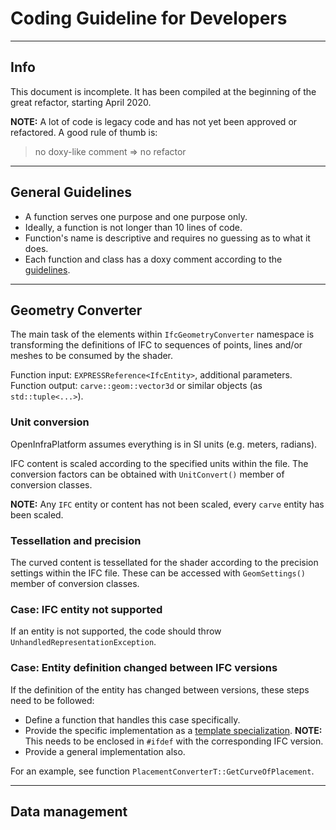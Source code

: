 # Coding Guideline for Developers

***
## Info

This document is incomplete. It has been compiled at the beginning of the great refactor, starting April 2020.

**NOTE:** A lot of code is legacy code and has not yet been approved or refactored. A good rule of thumb is: 
> no doxy-like comment => no refactor

***
## General Guidelines

* A function serves one purpose and one purpose only.
* Ideally, a function is not longer than 10 lines of code.
* Function's name is descriptive and requires no guessing as to what it does.
* Each function and class has a doxy comment according to the [guidelines](./DoxygenHelp.md).

***
## Geometry Converter

The main task of the elements within `IfcGeometryConverter` namespace is transforming the definitions of IFC to sequences of points, lines and/or meshes to be consumed by the shader. 

Function input: `EXPRESSReference<IfcEntity>`, additional parameters.
Function output: `carve::geom::vector3d` or similar objects (as `std::tuple<...>`).

### Unit conversion

OpenInfraPlatform assumes everything is in SI units (e.g. meters, radians).

IFC content is scaled according to the specified units within the file.
The conversion factors can be obtained with `UnitConvert()` member of conversion classes.

**NOTE:** Any `IFC` entity or content has not been scaled, every `carve` entity has been scaled.

### Tessellation and precision

The curved content is tessellated for the shader according to the precision settings within the IFC file.
These can be accessed with `GeomSettings()` member of conversion classes.

### Case: IFC entity not supported

If an entity is not supported, the code should throw `UnhandledRepresentationException`.

### Case: Entity definition changed between IFC versions

If the definition of the entity has changed between versions, these steps need to be followed:
* Define a function that handles this case specifically.
* Provide the specific implementation as a [template specialization](https://de.cppreference.com/w/cpp/language/template_specialization).
**NOTE:** This needs to be enclosed in `#ifdef` with the corresponding IFC version.
* Provide a general implementation also.

For an example, see function `PlacementConverterT::GetCurveOfPlacement`.

***
## Data management

